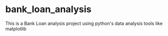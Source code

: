 # bank_loan_analysis
This is a Bank Loan analysis project using python's data analysis tools like matplotlib
